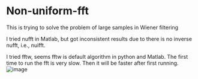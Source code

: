 # Non-uniform-fft
This is trying to solve the problem of large samples in Wiener filtering

I tried nufft in Matlab, but got inconsistent results due to there is no inverse nufft, i.e., nuifft.

I tried fftw, seems fftw is default algorithm in python and Matlab. The first time to run the fft is very slow. Then it will be faster after first running. ![image](https://user-images.githubusercontent.com/4518648/180654577-d9f6ea19-f669-46f8-a2d6-9ff64ef21330.png)

